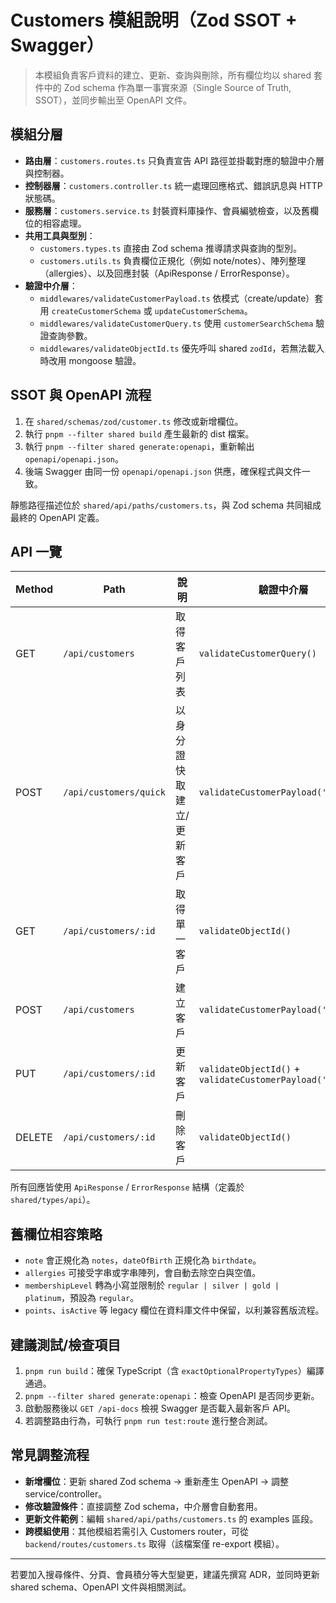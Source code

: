 # Customers 模組說明（Zod SSOT + Swagger）

> 本模組負責客戶資料的建立、更新、查詢與刪除，所有欄位均以 shared 套件中的 Zod schema 作為單一事實來源（Single Source of Truth, SSOT），並同步輸出至 OpenAPI 文件。

## 模組分層

- **路由層**：`customers.routes.ts` 只負責宣告 API 路徑並掛載對應的驗證中介層與控制器。
- **控制器層**：`customers.controller.ts` 統一處理回應格式、錯誤訊息與 HTTP 狀態碼。
- **服務層**：`customers.service.ts` 封裝資料庫操作、會員編號檢查，以及舊欄位的相容處理。
- **共用工具與型別**：
  - `customers.types.ts` 直接由 Zod schema 推導請求與查詢的型別。
  - `customers.utils.ts` 負責欄位正規化（例如 note/notes）、陣列整理（allergies）、以及回應封裝（ApiResponse / ErrorResponse）。
- **驗證中介層**：
  - `middlewares/validateCustomerPayload.ts` 依模式（create/update）套用 `createCustomerSchema` 或 `updateCustomerSchema`。
  - `middlewares/validateCustomerQuery.ts` 使用 `customerSearchSchema` 驗證查詢參數。
  - `middlewares/validateObjectId.ts` 優先呼叫 shared `zodId`，若無法載入時改用 mongoose 驗證。

## SSOT 與 OpenAPI 流程

1. 在 `shared/schemas/zod/customer.ts` 修改或新增欄位。
2. 執行 `pnpm --filter shared build` 產生最新的 dist 檔案。
3. 執行 `pnpm --filter shared generate:openapi`，重新輸出 `openapi/openapi.json`。
4. 後端 Swagger 由同一份 `openapi/openapi.json` 供應，確保程式與文件一致。

靜態路徑描述位於 `shared/api/paths/customers.ts`，與 Zod schema 共同組成最終的 OpenAPI 定義。

## API 一覽

| Method | Path | 說明 | 驗證中介層 |
| ------ | ---- | ---- | ---------- |
| GET | `/api/customers` | 取得客戶列表 | `validateCustomerQuery()` |
| POST | `/api/customers/quick` | 以身分證快取建立/更新客戶 | `validateCustomerPayload('quick')` |
| GET | `/api/customers/:id` | 取得單一客戶 | `validateObjectId()` |
| POST | `/api/customers` | 建立客戶 | `validateCustomerPayload('create')` |
| PUT | `/api/customers/:id` | 更新客戶 | `validateObjectId()` + `validateCustomerPayload('update')` |
| DELETE | `/api/customers/:id` | 刪除客戶 | `validateObjectId()` |

所有回應皆使用 `ApiResponse` / `ErrorResponse` 結構（定義於 `shared/types/api`）。

## 舊欄位相容策略

- `note` 會正規化為 `notes`，`dateOfBirth` 正規化為 `birthdate`。
- `allergies` 可接受字串或字串陣列，會自動去除空白與空值。
- `membershipLevel` 轉為小寫並限制於 `regular | silver | gold | platinum`，預設為 `regular`。
- `points`、`isActive` 等 legacy 欄位在資料庫文件中保留，以利兼容舊版流程。

## 建議測試/檢查項目

1. `pnpm run build`：確保 TypeScript（含 `exactOptionalPropertyTypes`）編譯通過。
2. `pnpm --filter shared generate:openapi`：檢查 OpenAPI 是否同步更新。
3. 啟動服務後以 `GET /api-docs` 檢視 Swagger 是否載入最新客戶 API。
4. 若調整路由行為，可執行 `pnpm run test:route` 進行整合測試。

## 常見調整流程

- **新增欄位**：更新 shared Zod schema → 重新產生 OpenAPI → 調整 service/controller。
- **修改驗證條件**：直接調整 Zod schema，中介層會自動套用。
- **更新文件範例**：編輯 `shared/api/paths/customers.ts` 的 examples 區段。
- **跨模組使用**：其他模組若需引入 Customers router，可從 `backend/routes/customers.ts` 取得（該檔案僅 re-export 模組）。

---
若要加入搜尋條件、分頁、會員積分等大型變更，建議先撰寫 ADR，並同時更新 shared schema、OpenAPI 文件與相關測試。
